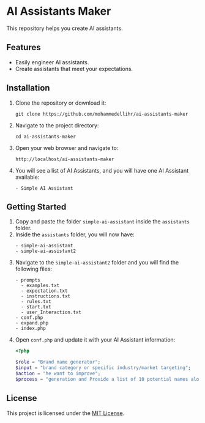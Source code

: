 # AI Assistants Maker
This repository helps you create AI assistants.

## Features
- Easily engineer AI assistants.
- Create assistants that meet your expectations.

## Installation

1. Clone the repository or download it:
    ```shell
    git clone https://github.com/mohammedellihr/ai-assistants-maker
    ```
2. Navigate to the project directory:
    ```shell
    cd ai-assistants-maker
    ```
3. Open your web browser and navigate to:
    ```
    http://localhost/ai-assistants-maker
    ```
4. You will see a list of AI Assistants, and you will have one AI Assistant available:
    ```shell
    - Simple AI Assistant
    ```

## Getting Started

1. Copy and paste the folder `simple-ai-assistant` inside the `assistants` folder.
2. Inside the `assistants` folder, you will now have:
    ```shell
    - simple-ai-assistant
    - simple-ai-assistant2
    ```
3. Navigate to the `simple-ai-assistant2` folder and you will find the following files:
    ```shell
    - prompts
      - examples.txt
      - expectation.txt
      - instructions.txt
      - rules.txt
      - start.txt
      - user_Interaction.txt
    - conf.php
    - expand.php
    - index.php
    ```
4. Open `conf.php` and update it with your AI Assistant information:
    ```php
    <?php

    $role = "Brand name generator";
    $input = "brand category or specific industry/market targeting";
    $action = "he want to improve";
    $process = "generation and Provide a list of 10 potential names along with a brief explanation of why each one is suitable for this specific brand";
    ```
## License

This project is licensed under the [MIT License](LICENSE).